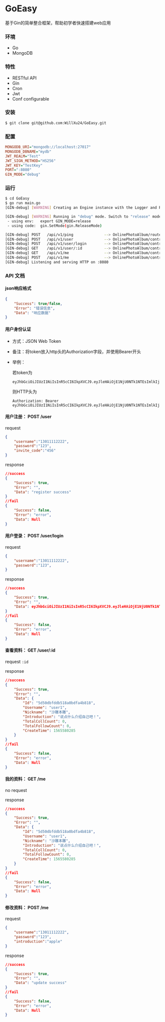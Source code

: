 # GoEasy

基于Gin的简单整合框架，帮助初学者快速搭建web应用

### 环境

- Go
- MongoDB

### 特性

- RESTful API
- Gin
- Cron
- Jwt
- Conf configurable

### 安装

```bash
$ git clone git@github.com:WillXu24/GoEasy.git
```

### 配置

```ini
MONGODB_URI="mongodb://localhost:27017"
MONGODB_DBNAME="mydb"
JWT_REALM="Test"
JWT_SIGN_METHOD="HS256"
JWT_KEY="TestKey"
PORT=":8080"
GIN_MODE="debug"
```

### 运行

```bash
$ cd GoEasy
$ go run main.go
[GIN-debug] [WARNING] Creating an Engine instance with the Logger and Recovery middleware already attached.

[GIN-debug] [WARNING] Running in "debug" mode. Switch to "release" mode in production.
 - using env:	export GIN_MODE=release
 - using code:	gin.SetMode(gin.ReleaseMode)

[GIN-debug] POST   /api/v1/ping              --> OnlinePhotoAlbum/routers.pingHandler (4 handlers)
[GIN-debug] POST   /api/v1/user              --> OnlinePhotoAlbum/controllers/v1.RegisterHandler (4 handlers)
[GIN-debug] POST   /api/v1/user/login        --> OnlinePhotoAlbum/controllers/v1.LoginHandler (4 handlers)
[GIN-debug] GET    /api/v1/user/:id          --> OnlinePhotoAlbum/controllers/v1.UserProfileHandler (4 handlers)
[GIN-debug] GET    /api/v1/me                --> OnlinePhotoAlbum/controllers/v1.MyProfileHandler (5 handlers)
[GIN-debug] POST   /api/v1/me                --> OnlinePhotoAlbum/controllers/v1.UpdateProfileHandler (5 handlers)
[GIN-debug] Listening and serving HTTP on :8080

```

### API 文档

#### json响应格式

```json
{
    "Success": true/false,
    "Error": "错误信息",
    "Data": "响应数据"
}
```

#### 用户身份认证

- 方式：JSON Web Token

- 备注：将token放入http头的Authorization字段，并使用Bearer开头

- 举例：

  若token为

  ```
  eyJhbGciOiJIUzI1NiIsInR5cCI6IkpXVCJ9.eyJleHAiOjE1NjU0NTk1NTEsImlkIjoiNWQ0ZWVlYjdhNTBmYTMxMmU0ODYyYzdiIiwib3JpZ19pYXQiOjE1NjU0NTU5NTF9.gU_OsqXlAcFWS5qN7sbGVqQdrFVOkAUOoPffTH6q9sk
  ```

  则HTTP头为

  ```
  Authorization: Bearer eyJhbGciOiJIUzI1NiIsInR5cCI6IkpXVCJ9.eyJleHAiOjE1NjU0NTk1NTEsImlkIjoiNWQ0ZWVlYjdhNTBmYTMxMmU0ODYyYzdiIiwib3JpZ19pYXQiOjE1NjU0NTU5NTF9.gU_OsqXlAcFWS5qN7sbGVqQdrFVOkAUOoPffTH6q9sk
  ```

#### 用户注册： POST    /user

request

```json
{
    "username":"13011112222",
    "password":"123",
    "invite_code":"456"
}
```

response

```json
//success
{
    "Success": true,
    "Error": "",
    "Data": "register success"
}
//fail
{
    "Success": false,
    "Error": "error",
    "Data": Null
}
```

#### 用户登录： POST   /user/login

request

```json
{
    "username":"13011112222",
    "password":"123",
}

```

response

```json
//success
{
    "Success": true,
    "Error": "",
    "Data": eyJhbGciOiJIUzI1NiIsInR5cCI6IkpXVCJ9.eyJleHAiOjE1NjU0NTk1NTEsImlkIjoiNWQ0ZWVlYjdhNTBmYTMxMmU0ODYyYzdiIiwib3JpZ19pYXQiOjE1NjU0NTU5NTF9.gU_OsqXlAcFWS5qN7sbGVqQdrFVOkAUOoPffTH6q9sk
}
//fail
{
    "Success": false,
    "Error": "error",
    "Data": Null
}

```

#### 查看资料： GET   /user/:id

request  `:id`

response

```json
//success
{
    "Success": true,
    "Error": "",
    "Data": {
        "Id": "5d50dbfddb518a0bdfa4b818",
        "Username": "user1",
        "Nickname": "沙雕本雕",
        "Introduction": "说点什么介绍自己吧！",
        "TotalCollCount": 0,
        "TotalFollowCount": 0,
        "CreateTime": 1565580285
    }
}
//fail
{
    "Success": false,
    "Error": "error",
    "Data": Null
}

```



#### 我的资料：  GET   /me

no request 

response

```json
//success
{
    "Success": true,
    "Error": "",
    "Data": {
        "Id": "5d50dbfddb518a0bdfa4b818",
        "Username": "user1",
        "Nickname": "沙雕本雕",
        "Introduction": "说点什么介绍自己吧！",
        "TotalCollCount": 0,
        "TotalFollowCount": 0,
        "CreateTime": 1565580285
    }
}
//fail
{
    "Success": false,
    "Error": "error",
    "Data": Null
}

```

#### 修改资料： POST      /me

request

```json
{
    "username":"13011112222",
    "password":"123",
    "introduction":"apple"
}

```

response

```json
//success
{
    "Success": true,
    "Error": "",
    "Data": "update success"
}
//fail
{
    "Success": false,
    "Error": "error",
    "Data": Null
}

```

#### 